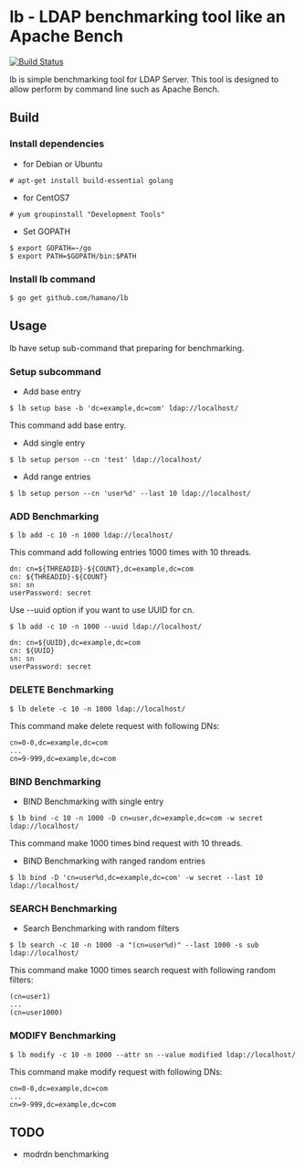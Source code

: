 lb - LDAP benchmarking tool like an Apache Bench
================================================

[![Build Status](https://travis-ci.org/hamano/lb.svg?branch=master)](https://travis-ci.org/hamano/lb)

lb is simple benchmarking tool for LDAP Server.
This tool is designed to allow perform by command line such as Apache Bench.

## Build

### Install dependencies

* for Debian or Ubuntu
~~~
# apt-get install build-essential golang
~~~

* for CentOS7
~~~
# yum groupinstall "Development Tools"
~~~

* Set GOPATH
~~~
$ export GOPATH=~/go
$ export PATH=$GOPATH/bin:$PATH
~~~

### Install lb command
~~~
$ go get github.com/hamano/lb
~~~

## Usage

lb have setup sub-command that preparing for benchmarking.

### Setup subcommand

* Add base entry
~~~
$ lb setup base -b 'dc=example,dc=com' ldap://localhost/
~~~
This command add base entry.

* Add single entry
~~~
$ lb setup person --cn 'test' ldap://localhost/
~~~

* Add range entries
~~~
$ lb setup person --cn 'user%d' --last 10 ldap://localhost/
~~~

### ADD Benchmarking

~~~
$ lb add -c 10 -n 1000 ldap://localhost/
~~~

This command add following entries 1000 times with 10 threads.

~~~
dn: cn=${THREADID}-${COUNT},dc=example,dc=com
cn: ${THREADID}-${COUNT}
sn: sn
userPassword: secret
~~~

Use --uuid option if you want to use UUID for cn.
~~~
$ lb add -c 10 -n 1000 --uuid ldap://localhost/
~~~

~~~
dn: cn=${UUID},dc=example,dc=com
cn: ${UUID}
sn: sn
userPassword: secret
~~~

### DELETE Benchmarking

~~~
$ lb delete -c 10 -n 1000 ldap://localhost/
~~~

This command make delete request with following DNs:

~~~
cn=0-0,dc=example,dc=com
...
cn=9-999,dc=example,dc=com
~~~

### BIND Benchmarking

* BIND Benchmarking with single entry

~~~
$ lb bind -c 10 -n 1000 -D cn=user,dc=example,dc=com -w secret ldap://localhost/
~~~
This command make 1000 times bind request with 10 threads.

* BIND Benchmarking with ranged random entries
~~~
$ lb bind -D 'cn=user%d,dc=example,dc=com' -w secret --last 10 ldap://localhost/
~~~

### SEARCH Benchmarking

* Search Benchmarking with random filters
~~~
$ lb search -c 10 -n 1000 -a "(cn=user%d)" --last 1000 -s sub ldap://localhost/
~~~
This command make 1000 times search request with following random filters:

~~~
(cn=user1)
...
(cn=user1000)
~~~

### MODIFY Benchmarking

~~~
$ lb modify -c 10 -n 1000 --attr sn --value modified ldap://localhost/
~~~

This command make modify request with following DNs:

~~~
cn=0-0,dc=example,dc=com
...
cn=9-999,dc=example,dc=com
~~~

## TODO
* modrdn benchmarking
